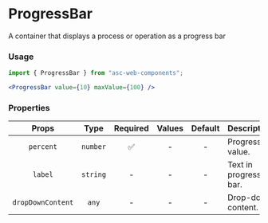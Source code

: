 # ProgressBar

A container that displays a process or operation as a progress bar

### Usage

```js
import { ProgressBar } from "asc-web-components";
```

```jsx
<ProgressBar value={10} maxValue={100} />
```

### Properties

|       Props       |   Type   | Required | Values | Default | Description            |
| :---------------: | :------: | :------: | :----: | :-----: | ---------------------- |
|     `percent`     | `number` |    ✅    |   -    |    -    | Progress value.        |
|      `label`      | `string` |    -     |   -    |    -    | Text in progress-bar.  |
| `dropDownContent` |  `any`   |    -     |   -    |    -    | Drop-down content.     |
